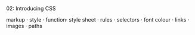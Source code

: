 02: Introducing CSS

markup · style · function· style sheet · rules · selectors · font colour · links · images · paths 
